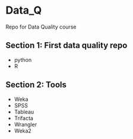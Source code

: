 # Data_Q
Repo for Data Quality course
## Section 1: First data quality repo
- python
- R
## Section 2: Tools
- Weka
- SPSS
- Tableau
- Trifacta
- Wrangler
- Weka2
